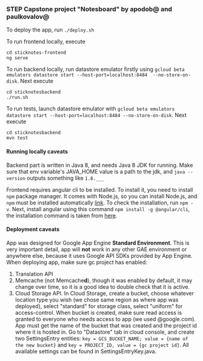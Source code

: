 ### STEP Capstone project "Notesboard" by apodob@ and paulkovalov@

To deploy the app, run `./deploy.sh`

To run frontend locally, execute
```
cd sticknotes-frontend
ng serve
```

To run backend locally, run datastore emulator firstly using 
`gcloud beta emulators datastore start --host-port=localhost:8484  --no-store-on-disk`.
Next execute
```
cd sticknotesbackend
./run.sh
```

To run tests, launch datastore emulator with `gcloud beta emulators datastore start --host-port=localhost:8484 --no-store-on-disk`.
Next execute 
```
cd sticknotesbackend
mvn test
```

#### Running locally caveats 
Backend part is written in Java 8, and needs Java 8 JDK for running. Make sure that env variable's JAVA_HOME value is a path to the jdk,
and `java --version` outputs something like `1.8.___`

Frontend requires angular cli to be installed. To install it, you need to install `npm` package manager. It comes with Node.js, so you can install Node.js, and `npm` must be installed automatically [link](https://www.npmjs.com/get-npm). To check the installation, run `npm -v`.
Next, install angular using this command `npm install -g @angular/cli`, the installation command is taken from [here](https://cli.angular.io/).

#### Deployment caveats
App was designed for Google App Engine **Standard Environment**. This is very important detail, app will **not** work in any other GAE environment or anywhere else, because it uses Google API SDKs provided by App Engine. When deploying app, make sure gc project has enabled:
1. Translation API
2. Memcache (not Memcache**d**), though it was enabled by default, it may change over time, so it is a good idea to double check that it is active.
3. Cloud Storage API. In Cloud Storage, create a bucket, choose whatever location type you wish (we chose same region as where app was deployed), select "standard" for storage class, select "uniform" for access-control. When bucket is created, make sure read access is granted to everyone who needs access to app (we used @google.com). App must get the name of the bucket that was created and the project id where it is hosted in. Go to "Datastore" tab in cloud console, and create two SettingsEntry entities: `key = GCS_BUCKET_NAME; value = {name of the new bucket}` and `key = PROJECT_ID, value = {gc project id}`. All available settings can be found in SettingsEntryKey.java.

